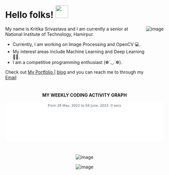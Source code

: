 # Hello folks! <img src="https://raw.githubusercontent.com/MartinHeinz/MartinHeinz/master/wave.gif" width="40" height="40"/>
<img align="right" height="180px" src="https://i.pinimg.com/originals/69/b5/6d/69b56d199dc7709d88792c1a713982bc.gif" alt="image" />
<p align="left">
 
My name is Kritika Srivastava and I am currently a senior at National Institute of Technology, Hamirpur.
- Currently, I am working on Image Processing and OpenCV 💻. 
- My interest areas include Machine Learning and Deep Learning 👩‍💻. 
- I am a competitive programming enthusiast (❁´◡`❁).

Check out [My Portfolio ](https://kritika-srivastava.github.io/) | [blog](https://kritikajournals.tech/) and you can reach me to through my [Email](kritika.s1408@gmail.com)
&nbsp;

# 

 <p align="center">
 <b>
  MY WEEKLY CODING ACTIVITY GRAPH
  </b>
</p>

<p align="center">
<img src=https://github.com/kritika-srivastava/kritika-srivastava/blob/master/images/stat.svg alt="image"/>
</p>

#


<p align="center">
<img src="https://github-readme-stats.vercel.app/api?username=kritika-srivastava&theme=radical&show_icons=true" alt="image" />
</p>


<p align="center">
<img src="https://komarev.com/ghpvc/?username=kritika-srivastava&color=red" alt="image" />
 </p>
